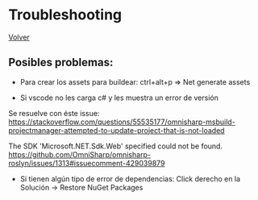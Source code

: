 # Troubleshooting

[Volver](./instalacion_entorno.md)

## Posibles problemas: 
- Para crear los assets para buildear: 
ctrl+alt+p => Net generate assets

- Si vscode no les carga c# y les muestra un error de versión 

Se resuelve con éste issue: 
https://stackoverflow.com/questions/55535177/omnisharp-msbuild-projectmanager-attempted-to-update-project-that-is-not-loaded

The SDK 'Microsoft.NET.Sdk.Web' specified could not be found.
https://github.com/OmniSharp/omnisharp-roslyn/issues/1313#issuecomment-429039879

- Si tienen algún tipo de error de dependencias:
Click derecho en la Solución -> Restore NuGet Packages